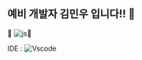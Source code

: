 ## 예비 개발자 김민우 입니다!! 👋



🔨 ![js](https://img.shields.io/badge/JavaScript-F7DF1E?style=for-the-badge&logo=JavaScript&logoColor=white)🔨

IDE : ![Vscode](https://img.shields.io/badge/Visual_Studio_Code-0078D4?style=for-the-badge&logo=visual%20studio%20code&logoColor=white)

